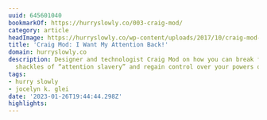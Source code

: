 ```yaml
---
uuid: 645601040
bookmarkOf: https://hurryslowly.co/003-craig-mod/
category: article
headImage: https://hurryslowly.co/wp-content/uploads/2017/10/craig-mod-1200.jpg
title: 'Craig Mod: I Want My Attention Back!'
domain: hurryslowly.co
description: Designer and technologist Craig Mod on how you can break free from the
  shackles of “attention slavery” and regain control over your powers of concentration.
tags:
- hurry slowly
- jocelyn k. glei
date: '2023-01-26T19:44:44.298Z'
highlights: 
---
```



